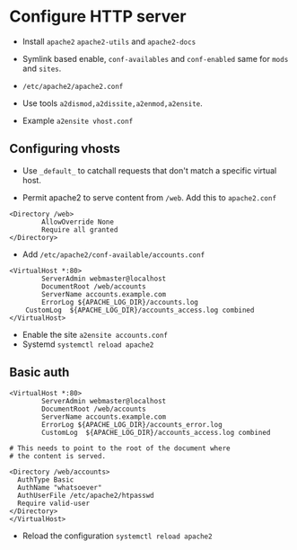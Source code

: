 # Configure HTTP server

- Install `apache2` `apache2-utils` and `apache2-docs`
- Symlink based enable, `conf-availables` and `conf-enabled` same for `mods` and `sites`.
- `/etc/apache2/apache2.conf`

- Use tools `a2dismod,a2dissite,a2enmod,a2ensite`.
- Example `a2ensite vhost.conf`


## Configuring vhosts

- Use `_default_` to catchall requests that don't match a specific virtual host.

- Permit apache2  to serve content from `/web`. Add this to `apache2.conf`
```
<Directory /web>
        AllowOverride None
        Require all granted
</Directory>
```
- Add `/etc/apache2/conf-available/accounts.conf`
```
<VirtualHost *:80>
        ServerAdmin webmaster@localhost
        DocumentRoot /web/accounts
        ServerName accounts.example.com
        ErrorLog ${APACHE_LOG_DIR}/accounts.log
	CustomLog  ${APACHE_LOG_DIR}/accounts_access.log combined
</VirtualHost>
```
- Enable the site `a2ensite accounts.conf`
- Systemd `systemctl reload apache2`

## Basic auth

```
<VirtualHost *:80>
        ServerAdmin webmaster@localhost
        DocumentRoot /web/accounts
        ServerName accounts.example.com
        ErrorLog ${APACHE_LOG_DIR}/accounts_error.log
        CustomLog  ${APACHE_LOG_DIR}/accounts_access.log combined

# This needs to point to the root of the document where
# the content is served.

<Directory /web/accounts>
  AuthType Basic
  AuthName "whatsoever"
  AuthUserFile /etc/apache2/htpasswd
  Require valid-user
</Directory>
</VirtualHost>
```
- Reload the configuration `systemctl reload apache2`
